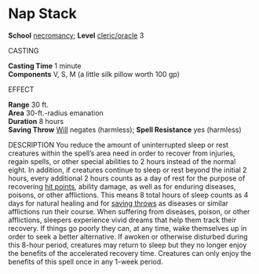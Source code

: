# Nap Stack

**School** [necromancy](https://www.d20pfsrd.com/magic#TOC-Necromancy); **Level** [cleric/oracle](https://www.d20pfsrd.com/magic/spell-lists-and-domains/spell-lists-cleric/) 3

CASTING

**Casting Time** 1 minute  
**Components** V, S, M (a little silk pillow worth 100 gp)

EFFECT

**Range** 30 ft.  
**Area** 30-ft.-radius emanation  
**Duration** 8 hours  
**Saving Throw** [Will](https://www.d20pfsrd.com/gamemastering/combat#TOC-Will) negates (harmless); **Spell Resistance** yes (harmless)

DESCRIPTION
You reduce the amount of uninterrupted sleep or rest creatures within the spell’s area need in order to recover from injuries, regain spells, or other special abilities to 2 hours instead of the normal eight. In addition, if creatures continue to sleep or rest beyond the initial 2 hours, every additional 2 hours counts as a day of rest for the purpose of recovering [hit points](https://www.d20pfsrd.com/gamemastering/combat#TOC-Hit-Points), ability damage, as well as for enduring diseases, poisons, or other afflictions. This means 8 total hours of sleep counts as 4 days for natural healing and for [saving throws](https://www.d20pfsrd.com/gamemastering/combat#TOC-Saving-Throws) as diseases or similar afflictions run their course. When suffering from diseases, poison, or other afflictions, sleepers experience vivid dreams that help them track their recovery. If things go poorly they can, at any time, wake themselves up in order to seek a better alternative. If awoken or otherwise disturbed during this 8-hour period, creatures may return to sleep but they no longer enjoy the benefits of the accelerated recovery time. Creatures can only enjoy the benefits of this spell once in any 1-week period.